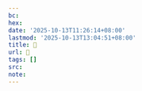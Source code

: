 ```yaml
---
bc:
hex:
date: '2025-10-13T11:26:14+08:00'
lastmod: '2025-10-13T13:04:51+08:00'
title: 󰎮
url: 󰎮
tags: []
src:
note:
---
```

